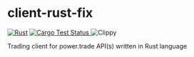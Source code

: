 # client-rust-fix

[![Rust](https://github.com/laisee/client-rust-fix/actions/workflows/rust.yml/badge.svg)](https://github.com/laisee/client-rust-fix/actions/workflows/rust.yml) 
<a href="https://github.com/laisee/client-rust-fix/actions?query=workflow%3ACI">
    <img src="https://img.shields.io/github/actions/workflow/status/laisee/client-rust-fix/ci.yml?branch=main&label=Cargo Tests" alt="Cargo Test Status">
</a> 
![Clippy](https://github.com/laisee/client-rust-fix/actions/workflows/clippy.yml/badge.svg)

Trading client for power.trade API(s) written in Rust language
